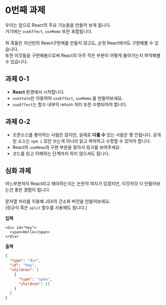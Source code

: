0번째 과제
=====

우리는 앞으로 React의 주요 기능들을 만들어 보게 됩니다.<br/>
거기에는 `useEffect`, `useMemo` 또한 포함됩니다.<br/>
<br/>
위 훅들은 자신만의 React구현체를 만들지 않고도, 순정 React에서도 구현해볼 수 있습니다. <br />
또한 이것들을 구현해봄으로써 React의 아주 작은 부분이 어떻게 돌아가는지 파악해볼 수 있습니다.

과제 0-1
----
* __React__ 환경에서 시작합니다.
* `useState`만 이용하여 `useEffect`, `useMemo` 를 만들어보세요.
* `useEffect`는 함수 내부의 return 처리 또한 수행되어야 합니다.


과제 0-2
----
* 오픈소스를 좋아하는 사람은 많지만, 실제로 __다룰 수__ 있는 사람은 몇 안됩니다. 공개된 소스는 `npm i` 로만 쓰는게 아니라 읽고 파악하고 수정할 수 있어야 합니다.
* React의 `useMemo`의 구현 부분을 찾아서 링크를 보여주세요.
* 코드를 읽고 이해하는 단계까지 하지 않으셔도 됩니다.


심화 과제
----
어느부분까지 React라고 해야하는지는 논란의 여지가 있겠지만, 이것저것 다 만들어보는건 좋은 경험이 됩니다.<br/>
<br/>
문자열 처리를 이용해 JSX의 간소화 버전을 만들어보세요. <br/>
(정규식 혹은 `split` 함수를 사용해도 됩니다.)


__입력__
```tsx
<div id="hey">
  <span>Hello</span>
</div>
```

__출력__
```json
{
  "type": "div",
  "id": "hey",
  "children": [
    {
      "type": "span",
      "children": []
    }
  ]
}
```
